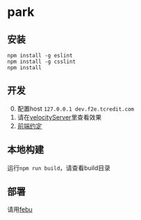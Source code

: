 # park

## 安装

```
npm install -g eslint
npm install -g csslint
npm install
```

## 开发

0. 配置host `127.0.0.1 dev.f2e.tcredit.com`
0. 请在[velocityServer](https://github.com/holyzfy/velocityServer)里查看效果
0. [前端约定](https://github.com/holyzfy/frontend_guidelines/blob/master/convention.md)

## 本地构建

运行`npm run build`，请查看build目录

## 部署

请用[febu](https://github.com/holyzfy/febu)
